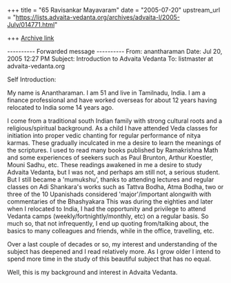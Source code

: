 +++
title = "65 Ravisankar Mayavaram"
date = "2005-07-20"
upstream_url = "https://lists.advaita-vedanta.org/archives/advaita-l/2005-July/014771.html"

+++
[Archive link](https://lists.advaita-vedanta.org/archives/advaita-l/2005-July/014771.html)

---------- Forwarded message ----------
From: anantharaman <anantharaman at touchtelindia.net>
Date: Jul 20, 2005 12:27 PM
Subject: Introduction to Advaita Vedanta
To: listmaster at advaita-vedanta.org

Self Introduction: 

My name is Anantharaman.  I am 51 and live in Tamilnadu, India.  I am
a finance professional and have worked overseas for about 12 years
having relocated to India some 14 years ago.

I come from a traditional south Indian family with strong cultural
roots and a religious/spiritual background. As a child I have attended
Veda classes for initiation into proper vedic chanting for regular
performance of nitya karmas.  These gradually inculcated in me a
desire to learn the meanings of the scriptures.  I used to read many
books published by Ramakrishna Math and some experiences of seekers
such as Paul Brunton, Arthur Koestler, Mouni Sadhu, etc.  These
readings awakened in me a desire to study Advaita Vedanta, but I was
not, and perhaps am still not, a serious student.  But I still became
a 'mumukshu', thanks to attending lectures and regular classes on Adi
Shankara's works such as Tattva Bodha, Atma Bodha, two or three of the
10 Upanishads considered 'major'/important alongwith with commentaries
of the Bhashyakara  This was during the eighties and later when I
relocated to India, I had the opportunity and privilege to attend
Vedanta camps (weekly/fortnightly/monthly, etc) on a regular basis. So
much so, that not infrequently, I end up quoting from/talking about,
the basics to many colleagues and friends, while in the office,
travelling, etc.

Over a last couple of decades or so, my interest and understanding of
the subject has deepened and I read relatively more. As I grow older I
intend to spend more time in the study of this beautiful subject that
has no equal.

Well, this is my background and interest in Advaita Vedanta.


